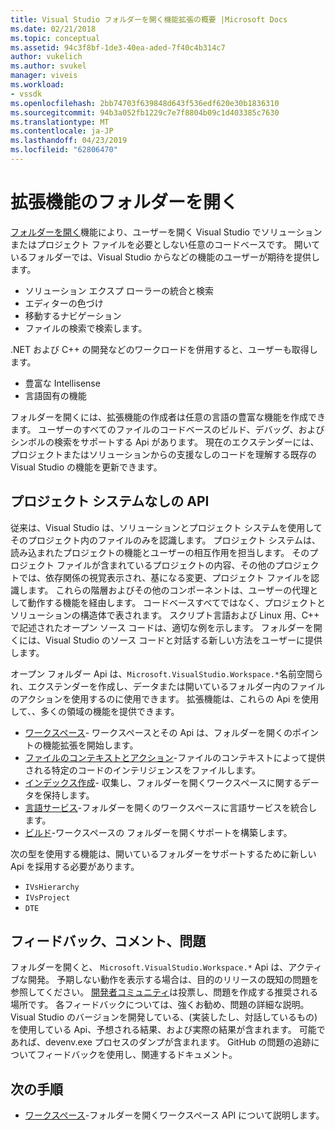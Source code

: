 ```yaml
---
title: Visual Studio フォルダーを開く機能拡張の概要 |Microsoft Docs
ms.date: 02/21/2018
ms.topic: conceptual
ms.assetid: 94c3f8bf-1de3-40ea-aded-7f40c4b314c7
author: vukelich
ms.author: svukel
manager: viveis
ms.workload:
- vssdk
ms.openlocfilehash: 2bb74703f639848d643f536edf620e30b1836310
ms.sourcegitcommit: 94b3a052fb1229c7e7f8804b09c1d403385c7630
ms.translationtype: MT
ms.contentlocale: ja-JP
ms.lasthandoff: 04/23/2019
ms.locfileid: "62806470"
---
```

# <a name="open-folder-extensibility"></a>拡張機能のフォルダーを開く

[フォルダーを開く](../ide/develop-code-in-visual-studio-without-projects-or-solutions.md)機能により、ユーザーを開く Visual Studio でソリューションまたはプロジェクト ファイルを必要としない任意のコードベースです。 開いているフォルダーでは、Visual Studio からなどの機能のユーザーが期待を提供します。

* ソリューション エクスプ ローラーの統合と検索
* エディターの色づけ
* 移動するナビゲーション
* ファイルの検索で検索します。

.NET および C++ の開発などのワークロードを併用すると、ユーザーも取得します。

* 豊富な Intellisense
* 言語固有の機能

フォルダーを開くには、拡張機能の作成者は任意の言語の豊富な機能を作成できます。 ユーザーのすべてのファイルのコードベースのビルド、デバッグ、およびシンボルの検索をサポートする Api があります。 現在のエクステンダーには、プロジェクトまたはソリューションからの支援なしのコードを理解する既存の Visual Studio の機能を更新できます。

## <a name="an-api-without-project-systems"></a>プロジェクト システムなしの API

従来は、Visual Studio は、ソリューションとプロジェクト システムを使用してそのプロジェクト内のファイルのみを認識します。 プロジェクト システムは、読み込まれたプロジェクトの機能とユーザーの相互作用を担当します。 そのプロジェクト ファイルが含まれているプロジェクトの内容、その他のプロジェクトでは、依存関係の視覚表示され、基になる変更、プロジェクト ファイルを認識します。 これらの階層およびその他のコンポーネントは、ユーザーの代理として動作する機能を経由します。 コードベースすべてではなく、プロジェクトとソリューションの構造体で表されます。 スクリプト言語および Linux 用、C++ で記述されたオープン ソース コードは、適切な例を示します。 フォルダーを開くには、Visual Studio のソース コードと対話する新しい方法をユーザーに提供します。

オープン フォルダー Api は、`Microsoft.VisualStudio.Workspace.*`名前空間られ、エクステンダーを作成し、データまたは開いているフォルダー内のファイルのアクションを使用するのに使用できます。 拡張機能は、これらの Api を使用して、、多くの領域の機能を提供できます。

- [ワークスペース](workspaces.md)- ワークスペースとその Api は、フォルダーを開くのポイントの機能拡張を開始します。
- [ファイルのコンテキストとアクション](workspace-file-contexts.md)-ファイルのコンテキストによって提供される特定のコードのインテリジェンスをファイルします。
- [インデックス作成](workspace-indexing.md)- 収集し、フォルダーを開くワークスペースに関するデータを保持します。
- [言語サービス](workspace-language-services.md)-フォルダーを開くのワークスペースに言語サービスを統合します。
- [ビルド](workspace-build.md)-ワークスペースの フォルダーを開くサポートを構築します。

次の型を使用する機能は、開いているフォルダーをサポートするために新しい Api を採用する必要があります。

- `IVsHierarchy`
- `IVsProject`
- `DTE`

## <a name="feedback-comments-issues"></a>フィードバック、コメント、問題

フォルダーを開くと、 `Microsoft.VisualStudio.Workspace.*` Api は、アクティブな開発。 予期しない動作を表示する場合は、目的のリリースの既知の問題を参照してください。 [開発者コミュニティ](https://developercommunity.visualstudio.com)は投票し、問題を作成する推奨される場所です。 各フィードバックについては、強くお勧め、問題の詳細な説明。 Visual Studio のバージョンを開発している、(実装したし、対話しているもの) を使用している Api、予想される結果、および実際の結果が含まれます。 可能であれば、devenv.exe プロセスのダンプが含まれます。 GitHub の問題の追跡についてフィードバックを使用し、関連するドキュメント。

## <a name="next-steps"></a>次の手順

* [ワークスペース](workspaces.md)-フォルダーを開くワークスペース API について説明します。